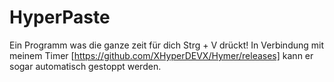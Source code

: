 # HyperPaste
Ein Programm was die ganze zeit für dich Strg + V drückt!
In Verbindung mit meinem Timer [https://github.com/XHyperDEVX/Hymer/releases] kann er sogar automatisch gestoppt werden.
